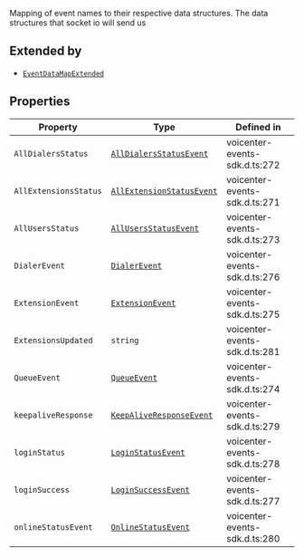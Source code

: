 Mapping of event names to their respective data structures.
The data structures that socket io will send us

## Extended by

- [`EventDataMapExtended`](EventDataMapExtended.md)

## Properties

| Property | Type | Defined in |
| ------ | ------ | ------ |
| `AllDialersStatus` | [`AllDialersStatusEvent`](../type-aliases/AllDialersStatusEvent.md) | voicenter-events-sdk.d.ts:272 |
| `AllExtensionsStatus` | [`AllExtensionStatusEvent`](../type-aliases/AllExtensionStatusEvent.md) | voicenter-events-sdk.d.ts:271 |
| `AllUsersStatus` | [`AllUsersStatusEvent`](../type-aliases/AllUsersStatusEvent.md) | voicenter-events-sdk.d.ts:273 |
| `DialerEvent` | [`DialerEvent`](../type-aliases/DialerEvent.md) | voicenter-events-sdk.d.ts:276 |
| `ExtensionEvent` | [`ExtensionEvent`](../type-aliases/ExtensionEvent.md) | voicenter-events-sdk.d.ts:275 |
| `ExtensionsUpdated` | `string` | voicenter-events-sdk.d.ts:281 |
| `QueueEvent` | [`QueueEvent`](../type-aliases/QueueEvent.md) | voicenter-events-sdk.d.ts:274 |
| `keepaliveResponse` | [`KeepAliveResponseEvent`](../type-aliases/KeepAliveResponseEvent.md) | voicenter-events-sdk.d.ts:279 |
| `loginStatus` | [`LoginStatusEvent`](../type-aliases/LoginStatusEvent.md) | voicenter-events-sdk.d.ts:278 |
| `loginSuccess` | [`LoginSuccessEvent`](../type-aliases/LoginSuccessEvent.md) | voicenter-events-sdk.d.ts:277 |
| `onlineStatusEvent` | [`OnlineStatusEvent`](../type-aliases/OnlineStatusEvent.md) | voicenter-events-sdk.d.ts:280 |
